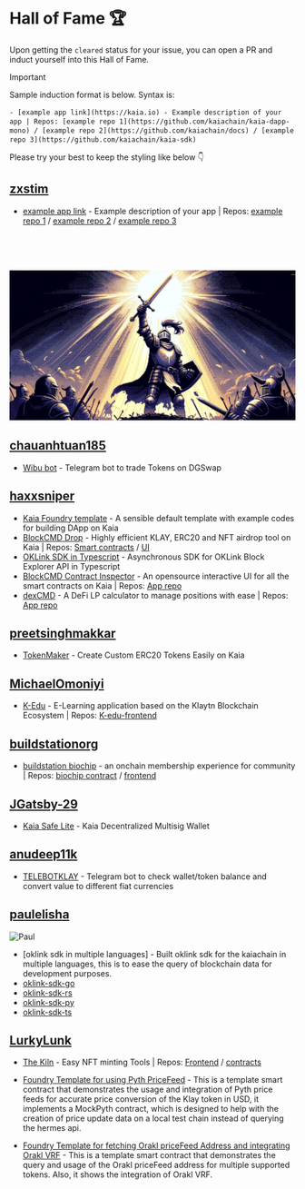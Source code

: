 # Hall of Fame 🏆
Upon getting the `cleared` status for your issue, you can open a PR and induct yourself into this Hall of Fame.

> [!IMPORTANT]
> Sample induction format is below. Syntax is:
> ```
> - [example app link](https://kaia.io) - Example description of your app | Repos: [example repo 1](https://github.com/kaiachain/kaia-dapp-mono) / [example repo 2](https://github.com/kaiachain/docs) / [example repo 3](https://github.com/kaiachain/kaia-sdk)
> ```
> Please try your best to keep the styling like below 👇


## [zxstim](https://github.com/zxstim)
- [example app link](https://kaia.io) - Example description of your app | Repos: [example repo 1](https://github.com/kaiachain/kaia-dapp-mono) / [example repo 2](https://github.com/kaiachain/docs) / [example repo 3](https://github.com/kaiachain/kaia-sdk)
<br>
<br>
<br>

![Goats](/bounty/images/goats.png)
<br>                                                            
        
## [chauanhtuan185](https://github.com/chauanhtuan185)
- [Wibu bot](https://github.com/chauanhtuan185/Kaia-Defi-Trading-Bot) - Telegram bot to trade Tokens on DGSwap

## [haxxsniper](https://github.com/haxxsniper)
- [Kaia Foundry template](https://github.com/haxxsniper/kaia-foundry-template) - A sensible default template with example codes for building DApp on Kaia
- [BlockCMD Drop]([https://drop.blockcmd.com](https://blockcmd.com/drop)) - Highly efficient KLAY, ERC20 and NFT airdrop tool on Kaia | Repos: [Smart contracts](https://github.com/haxxsniper/gaslite-drop-contracts) / [UI](https://github.com/haxxsniper/gaslite-ui)
- [OKLink SDK in Typescript](https://github.com/haxxsniper/oklink-ts) - Asynchronous SDK for OKLink Block Explorer API in Typescript
- [BlockCMD Contract Inspector](https://blockcmd.com/inspect) - An opensource interactive UI for all the smart contracts on Kaia | Repos: [App repo](https://github.com/blockcmd/blockcmd-app)
- [dexCMD](https://dexcmd.com) - A DeFi LP calculator to manage positions with ease | Repos: [App repo](https://github.com/blockcmd/dexcmd)

## [preetsinghmakkar](https://github.com/preetsinghmakkar)
- [TokenMaker](https://tokenmaker-ruddy.vercel.app/) - Create Custom ERC20 Tokens Easily on Kaia

## [MichaelOmoniyi](https://github.com/MichaelOmoniyi)
- [K-Edu](https://k-edu.vercel.app/) - E-Learning application based on the Klaytn Blockchain Ecosystem | Repos: [K-edu-frontend](https://github.com/MichaelOmoniyi/klaytn-dapp-toolkit/tree/main/frontend/k-edu)

## [buildstationorg](https://github.com/buildstationorg)
- [buildstation biochip](https://hq.buildstation.org) - an onchain membership experience for community | Repos: [biochip contract](https://github.com/buildstationorg/biochip-contracts) / [frontend](https://github.com/buildstationorg/hq-dashboard)

## [JGatsby-29](https://github.com/JGatsby-29)
- [Kaia Safe Lite](https://kaiasafelite.xyz/) - Kaia Decentralized Multisig Wallet

## [anudeep11k](https://github.com/anudeep11k)
- [TELEBOTKLAY](https://github.com/anudeep11k/TELEBOTKLAY) - Telegram bot to check wallet/token balance and convert value to different fiat currencies

## [paulelisha](https://github.com/paulelisha)
![Paul](https://avatars.githubusercontent.com/u/125181565?s=400&u=c87ab6e0b8e2b65421cbc73f46801cf16ed49b27&v=4)


- [oklink sdk in multiple languages] - Built oklink sdk for the kaiachain in multiple languages, this is to ease the query of blockchain data for development purposes.
- [oklink-sdk-go](https://github.com/PaulElisha/oklink-sdk-kaiachain-go)
- [oklink-sdk-rs](https://github.com/PaulElisha/oklink-sdk-kaiachain-rs)
- [oklink-sdk-py](https://github.com/PaulElisha/oklink-sdk-kaiachain-py)
- [oklink-sdk-ts](https://github.com/PaulElisha/oklink-sdk-kaiachain-ts)


## [LurkyLunk](https://github.com/LurkyLunk)
- [The Kiln](https://kiln.pro/) - Easy NFT minting Tools | Repos: [Frontend](https://github.com/Masxon-Studios/THEKILN.git) / [contracts](https://github.com/Masxon-Studios/simple-klaytn-nft.git)

- [Foundry Template for using Pyth PriceFeed](https://github.com/PaulElisha/foundryTemplate-PythPriceFeed) - This is a template smart contract that demonstrates the usage and integration of Pyth price feeds for accurate price conversion of the Klay token in USD, it implements a MockPyth contract, which is designed to help with the creation of price update data on a local test chain instead of querying the hermes api.

- [Foundry Template for fetching Orakl priceFeed Address and integrating Orakl VRF](https://github.com/PaulElisha/kaiachain-foundryTemplate--pricefeedManager-PriceConverter) - This is a template smart contract that demonstrates the query and usage of the Orakl priceFeed address for multiple supported tokens. Also, it shows the integration of Orakl VRF. 
